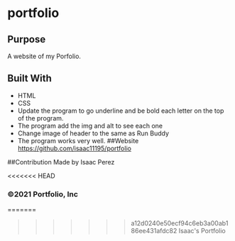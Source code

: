 # portfolio


## Purpose
A website of my Porfolio.

## Built With
* HTML
* CSS
* Update the program to go underline and be bold each letter on the top of the program.
* The program add the img and alt to see each one
* Change image of header to the same as Run Buddy
* The program works very well.
##Website
https://github.com/isaac11195/portfolio

##Contribution
Made by Isaac Perez

<<<<<<< HEAD
### ©️2021 Portfolio, Inc 
=======
>>>>>>> a12d0240e50ecf94c6eb3a00ab186ee431afdc82
Isaac's Portfolio
